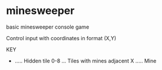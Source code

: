 # minesweeper
basic minesweeper console game 

Control input with coordinates in format (X,Y)

KEY
+ ..... Hidden tile
0-8 ... Tiles with mines adjacent
X ..... Mine
